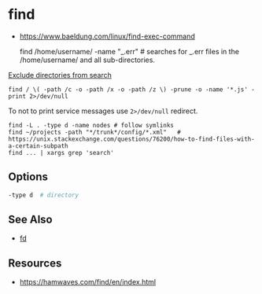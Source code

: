 # find

- https://www.baeldung.com/linux/find-exec-command

    find /home/username/ -name "_.err" # searches for _.err files in the /home/username/ and all sub-directories.

[Exclude directories from search](https://stackoverflow.com/questions/4210042/how-to-exclude-a-directory-in-find-command)

    find / \( -path /c -o -path /x -o -path /z \) -prune -o -name '*.js' -print 2>/dev/null

To not to print service messages use `2>/dev/null` redirect.

    find -L . -type d -name nodes # follow symlinks
    find ~/projects -path "*/trunk*/config/*.xml"   # https://unix.stackexchange.com/questions/76200/how-to-find-files-with-a-certain-subpath
    find ... | xargs grep 'search'

## Options

```bash
-type d  # directory
```

## See Also

- [fd](./fd.md)

## Resources

- https://hamwaves.com/find/en/index.html